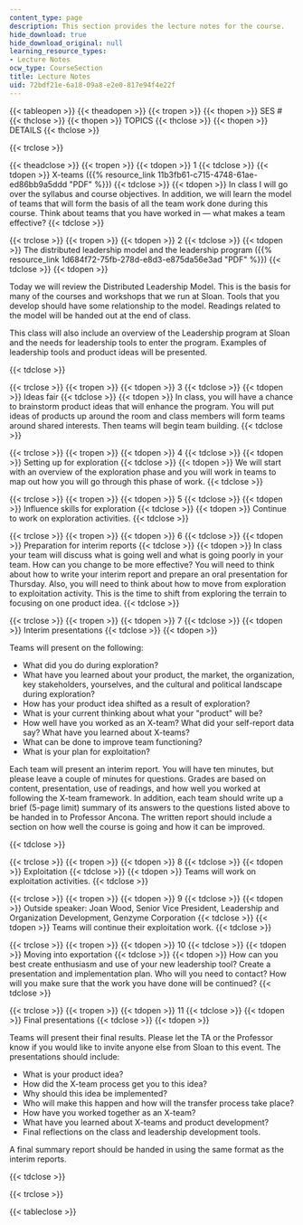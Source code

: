 ```yaml
---
content_type: page
description: This section provides the lecture notes for the course.
hide_download: true
hide_download_original: null
learning_resource_types:
- Lecture Notes
ocw_type: CourseSection
title: Lecture Notes
uid: 72bdf21e-6a18-09a8-e2e0-817e94f4e22f
---
```


{{< tableopen >}}
{{< theadopen >}}
{{< tropen >}}
{{< thopen >}}
SES #
{{< thclose >}}
{{< thopen >}}
TOPICS
{{< thclose >}}
{{< thopen >}}
DETAILS
{{< thclose >}}

{{< trclose >}}

{{< theadclose >}}
{{< tropen >}}
{{< tdopen >}}
1
{{< tdclose >}}
{{< tdopen >}}
X-teams ({{% resource_link 11b3fb61-c715-4748-61ae-ed86bb9a5ddd "PDF" %}})
{{< tdclose >}}
{{< tdopen >}}
In class I will go over the syllabus and course objectives. In addition, we will learn the model of teams that will form the basis of all the team work done during this course. Think about teams that you have worked in — what makes a team effective?
{{< tdclose >}}

{{< trclose >}}
{{< tropen >}}
{{< tdopen >}}
2
{{< tdclose >}}
{{< tdopen >}}
The distributed leadership model and the leadership program ({{% resource_link 1d684f72-75fb-278d-e8d3-e875da56e3ad "PDF" %}})
{{< tdclose >}}
{{< tdopen >}}


Today we will review the Distributed Leadership Model. This is the basis for many of the courses and workshops that we run at Sloan. Tools that you develop should have some relationship to the model. Readings related to the model will be handed out at the end of class.

This class will also include an overview of the Leadership program at Sloan and the needs for leadership tools to enter the program. Examples of leadership tools and product ideas will be presented.


{{< tdclose >}}

{{< trclose >}}
{{< tropen >}}
{{< tdopen >}}
3
{{< tdclose >}}
{{< tdopen >}}
Ideas fair
{{< tdclose >}}
{{< tdopen >}}
In class, you will have a chance to brainstorm product ideas that will enhance the program. You will put ideas of products up around the room and class members will form teams around shared interests. Then teams will begin team building.
{{< tdclose >}}

{{< trclose >}}
{{< tropen >}}
{{< tdopen >}}
4
{{< tdclose >}}
{{< tdopen >}}
Setting up for exploration
{{< tdclose >}}
{{< tdopen >}}
We will start with an overview of the exploration phase and you will work in teams to map out how you will go through this phase of work.
{{< tdclose >}}

{{< trclose >}}
{{< tropen >}}
{{< tdopen >}}
5
{{< tdclose >}}
{{< tdopen >}}
Influence skills for exploration
{{< tdclose >}}
{{< tdopen >}}
Continue to work on exploration activities.
{{< tdclose >}}

{{< trclose >}}
{{< tropen >}}
{{< tdopen >}}
6
{{< tdclose >}}
{{< tdopen >}}
Preparation for interim reports
{{< tdclose >}}
{{< tdopen >}}
In class your team will discuss what is going well and what is going poorly in your team. How can you change to be more effective? You will need to think about how to write your interim report and prepare an oral presentation for Thursday. Also, you will need to think about how to move from exploration to exploitation activity. This is the time to shift from exploring the terrain to focusing on one product idea.
{{< tdclose >}}

{{< trclose >}}
{{< tropen >}}
{{< tdopen >}}
7
{{< tdclose >}}
{{< tdopen >}}
Interim presentations
{{< tdclose >}}
{{< tdopen >}}


Teams will present on the following:

*   What did you do during exploration?
*   What have you learned about your product, the market, the organization, key stakeholders, yourselves, and the cultural and political landscape during exploration?
*   How has your product idea shifted as a result of exploration?
*   What is your current thinking about what your "product" will be?
*   How well have you worked as an X-team? What did your self-report data say? What have you learned about X-teams?
*   What can be done to improve team functioning?
*   What is your plan for exploitation?

Each team will present an interim report. You will have ten minutes, but please leave a couple of minutes for questions. Grades are based on content, presentation, use of readings, and how well you worked at following the X-team framework. In addition, each team should write up a brief (5-page limit) summary of its answers to the questions listed above to be handed in to Professor Ancona. The written report should include a section on how well the course is going and how it can be improved.


{{< tdclose >}}

{{< trclose >}}
{{< tropen >}}
{{< tdopen >}}
8
{{< tdclose >}}
{{< tdopen >}}
Exploitation
{{< tdclose >}}
{{< tdopen >}}
Teams will work on exploitation activities.
{{< tdclose >}}

{{< trclose >}}
{{< tropen >}}
{{< tdopen >}}
9
{{< tdclose >}}
{{< tdopen >}}
Outside speaker: Joan Wood, Senior Vice President, Leadership and Organization Development, Genzyme Corporation
{{< tdclose >}}
{{< tdopen >}}
Teams will continue their exploitation work.
{{< tdclose >}}

{{< trclose >}}
{{< tropen >}}
{{< tdopen >}}
10
{{< tdclose >}}
{{< tdopen >}}
Moving into exportation
{{< tdclose >}}
{{< tdopen >}}
How can you best create enthusiasm and use of your new leadership tool? Create a presentation and implementation plan. Who will you need to contact? How will you make sure that the work you have done will be continued?
{{< tdclose >}}

{{< trclose >}}
{{< tropen >}}
{{< tdopen >}}
11
{{< tdclose >}}
{{< tdopen >}}
Final presentations
{{< tdclose >}}
{{< tdopen >}}


Teams will present their final results. Please let the TA or the Professor know if you would like to invite anyone else from Sloan to this event. The presentations should include:

*   What is your product idea?
*   How did the X-team process get you to this idea?
*   Why should this idea be implemented?
*   Who will make this happen and how will the transfer process take place?
*   How have you worked together as an X-team?
*   What have you learned about X-teams and product development?
*   Final reflections on the class and leadership development tools.

A final summary report should be handed in using the same format as the interim reports.


{{< tdclose >}}

{{< trclose >}}

{{< tableclose >}}